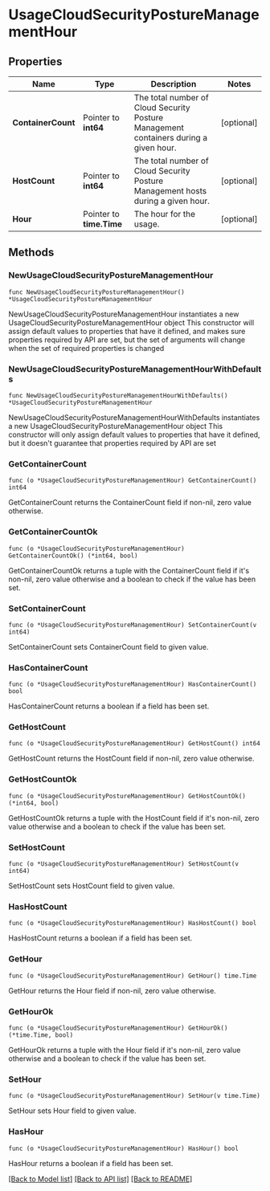 # UsageCloudSecurityPostureManagementHour

## Properties

Name | Type | Description | Notes
---- | ---- | ----------- | ------
**ContainerCount** | Pointer to **int64** | The total number of Cloud Security Posture Management containers during a given hour. | [optional] 
**HostCount** | Pointer to **int64** | The total number of Cloud Security Posture Management hosts during a given hour. | [optional] 
**Hour** | Pointer to **time.Time** | The hour for the usage. | [optional] 

## Methods

### NewUsageCloudSecurityPostureManagementHour

`func NewUsageCloudSecurityPostureManagementHour() *UsageCloudSecurityPostureManagementHour`

NewUsageCloudSecurityPostureManagementHour instantiates a new UsageCloudSecurityPostureManagementHour object
This constructor will assign default values to properties that have it defined,
and makes sure properties required by API are set, but the set of arguments
will change when the set of required properties is changed

### NewUsageCloudSecurityPostureManagementHourWithDefaults

`func NewUsageCloudSecurityPostureManagementHourWithDefaults() *UsageCloudSecurityPostureManagementHour`

NewUsageCloudSecurityPostureManagementHourWithDefaults instantiates a new UsageCloudSecurityPostureManagementHour object
This constructor will only assign default values to properties that have it defined,
but it doesn't guarantee that properties required by API are set

### GetContainerCount

`func (o *UsageCloudSecurityPostureManagementHour) GetContainerCount() int64`

GetContainerCount returns the ContainerCount field if non-nil, zero value otherwise.

### GetContainerCountOk

`func (o *UsageCloudSecurityPostureManagementHour) GetContainerCountOk() (*int64, bool)`

GetContainerCountOk returns a tuple with the ContainerCount field if it's non-nil, zero value otherwise
and a boolean to check if the value has been set.

### SetContainerCount

`func (o *UsageCloudSecurityPostureManagementHour) SetContainerCount(v int64)`

SetContainerCount sets ContainerCount field to given value.

### HasContainerCount

`func (o *UsageCloudSecurityPostureManagementHour) HasContainerCount() bool`

HasContainerCount returns a boolean if a field has been set.

### GetHostCount

`func (o *UsageCloudSecurityPostureManagementHour) GetHostCount() int64`

GetHostCount returns the HostCount field if non-nil, zero value otherwise.

### GetHostCountOk

`func (o *UsageCloudSecurityPostureManagementHour) GetHostCountOk() (*int64, bool)`

GetHostCountOk returns a tuple with the HostCount field if it's non-nil, zero value otherwise
and a boolean to check if the value has been set.

### SetHostCount

`func (o *UsageCloudSecurityPostureManagementHour) SetHostCount(v int64)`

SetHostCount sets HostCount field to given value.

### HasHostCount

`func (o *UsageCloudSecurityPostureManagementHour) HasHostCount() bool`

HasHostCount returns a boolean if a field has been set.

### GetHour

`func (o *UsageCloudSecurityPostureManagementHour) GetHour() time.Time`

GetHour returns the Hour field if non-nil, zero value otherwise.

### GetHourOk

`func (o *UsageCloudSecurityPostureManagementHour) GetHourOk() (*time.Time, bool)`

GetHourOk returns a tuple with the Hour field if it's non-nil, zero value otherwise
and a boolean to check if the value has been set.

### SetHour

`func (o *UsageCloudSecurityPostureManagementHour) SetHour(v time.Time)`

SetHour sets Hour field to given value.

### HasHour

`func (o *UsageCloudSecurityPostureManagementHour) HasHour() bool`

HasHour returns a boolean if a field has been set.


[[Back to Model list]](../README.md#documentation-for-models) [[Back to API list]](../README.md#documentation-for-api-endpoints) [[Back to README]](../README.md)


